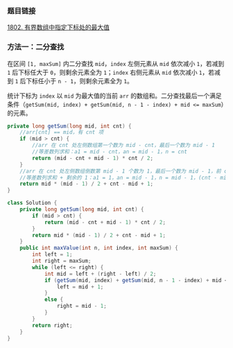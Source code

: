 ### 题目链接
[1802. 有界数组中指定下标处的最大值](https://leetcode.cn/problems/maximum-value-at-a-given-index-in-a-bounded-array)

### 方法一：二分查找
在区间 `[1, maxSum]` 内二分查找 `mid`，`index` 左侧元素从 `mid` 依次减小 `1`，若减到 `1` 后下标任大于 `0`，则剩余元素全为 `1`；`index` 右侧元素从 `mid` 依次减小 `1`，若减到 `1` 后下标任小于 `n - 1`，则剩余元素全为 `1`。

统计下标为 `index` 以 `mid` 为最大值的当前 `arr` 的数组和。二分查找最后一个满足条件（`getSum(mid, index) + getSum(mid, n - 1 - index) + mid <= maxSum`）的元素。

```Java
private long getSum(long mid, int cnt) {
    //arr[cnt] == mid，有 cnt 项
    if (mid > cnt) {
        //arr 在 cnt 处左侧数组第一个数为 mid - cnt，最后一个数为 mid - 1
        //等差数列求和：a1 = mid - cnt，an = mid - 1，n = cnt
        return (mid - cnt + mid - 1) * cnt / 2;
    }
    //arr 在 cnt 处左侧数组倒数第 mid - 1 个数为 1，最后一个数为 mid - 1，前 cnt - (mid - 1) 个数为 1
    //等差数列求和 + 剩余的 1：a1 = 1，an = mid - 1，n = mid - 1，(cnt - mid + 1) * 1
    return mid * (mid - 1) / 2 + cnt - mid + 1;
}
```

```Java
class Solution {
    private long getSum(long mid, int cnt) {
        if (mid > cnt) {
            return (mid - cnt + mid - 1) * cnt / 2;
        }
        return mid * (mid - 1) / 2 + cnt - mid + 1;
    }
    public int maxValue(int n, int index, int maxSum) {
        int left = 1;
        int right = maxSum;
        while (left <= right) {
            int mid = left + (right - left) / 2;
            if (getSum(mid, index) + getSum(mid, n - 1 - index) + mid <= maxSum) {
                left = mid + 1;
            }
            else {
                right = mid - 1;
            }
        }
        return right;
    }
}
```